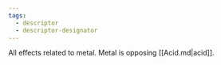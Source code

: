 ```yaml
---
tags:
  - descriptor
  - descriptor-designator
---
```

All effects related to metal. Metal is opposing [[Acid.md|acid]].